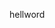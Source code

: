 <!--
 * @Author: shiyugui 1960272852@qq.com
 * @Date: 2025-10-30 11:16:19
 * @LastEditors: shiyugui 1960272852@qq.com
 * @LastEditTime: 2025-10-30 11:16:48
 * @FilePath: \7stars\7starWeb\README.md
 * @Description: 这是默认设置,请设置`customMade`, 打开koroFileHeader查看配置 进行设置: https://github.com/OBKoro1/koro1FileHeader/wiki/%E9%85%8D%E7%BD%AE
-->
hellword